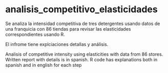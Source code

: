 # analisis_competitivo_elasticidades
Se analiza la intensidad competitiva de tres detergentes usando datos de una franquicia con 86 tiendas para revisar las elasticidades correspondientes usando R.

El infrome tiene explciaciones detallas y análisis.

Analisis of competitive intensity using elasticities with data from 86 stores. Written report with details is in spanish. R code has explanations both in spanish and in english for each step
